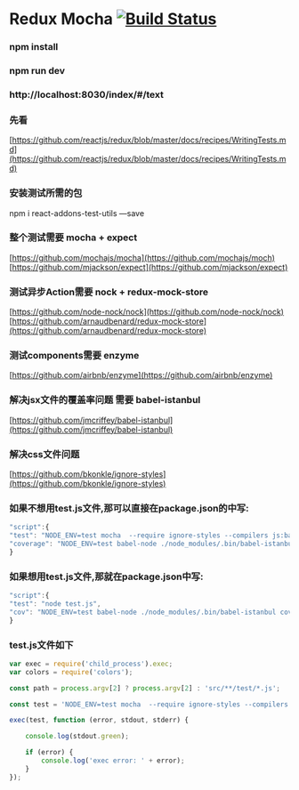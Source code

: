 # Redux Mocha [![Build Status](https://travis-ci.org/FAOfao931013/redux-mocha.svg?branch=master)](https://travis-ci.org/FAOfao931013/redux-mocha)

### npm install 

### npm run dev

### http://localhost:8030/index/#/text

### 先看
[https://github.com/reactjs/redux/blob/master/docs/recipes/WritingTests.md](https://github.com/reactjs/redux/blob/master/docs/recipes/WritingTests.md)

### 安装测试所需的包
npm i react-addons-test-utils —save

### 整个测试需要 mocha + expect
[https://github.com/mochajs/mocha](https://github.com/mochajs/moch)
[https://github.com/mjackson/expect](https://github.com/mjackson/expect)

### 测试异步Action需要 nock + redux-mock-store
[https://github.com/node-nock/nock](https://github.com/node-nock/nock)
[https://github.com/arnaudbenard/redux-mock-store](https://github.com/arnaudbenard/redux-mock-store)

### 测试components需要 enzyme
[https://github.com/airbnb/enzyme](https://github.com/airbnb/enzyme)

### 解决jsx文件的覆盖率问题 需要 babel-istanbul
[https://github.com/jmcriffey/babel-istanbul](https://github.com/jmcriffey/babel-istanbul)

### 解决css文件问题
[https://github.com/bkonkle/ignore-styles](https://github.com/bkonkle/ignore-styles)

### 如果不想用test.js文件,那可以直接在package.json的中写:
```javascript
"script":{
"test": "NODE_ENV=test mocha  --require ignore-styles --compilers js:babel-register --recursive src/**/test/*.js",
"coverage": "NODE_ENV=test babel-node ./node_modules/.bin/babel-istanbul cover _mocha -- src/**/test/*.js  --require ignore-styles --compilers js:babel-register --recursive"
}
```

### 如果想用test.js文件,那就在package.json中写:
```javascript
"script":{
"test": "node test.js",
"cov": "NODE_ENV=test babel-node ./node_modules/.bin/babel-istanbul cover _mocha -- src/**/test/*.js  --require ignore-styles --compilers js:babel-register --recursive"
}
```

### test.js文件如下
```javascript
var exec = require('child_process').exec;
var colors = require('colors');

const path = process.argv[2] ? process.argv[2] : 'src/**/test/*.js';

const test = 'NODE_ENV=test mocha  --require ignore-styles --compilers js:babel-register --recursive ' + path;

exec(test, function (error, stdout, stderr) {

    console.log(stdout.green);

    if (error) {
        console.log('exec error: ' + error);
    }
});
```